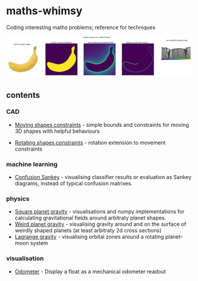 # maths-whimsy
Coding interesting maths problems; reference for techniques

![gravity around a weird planet](physics/weird_planet_gravity.png)

## contents

### CAD
* [Moving shapes constraints](cad/moving_shapes_constraints.ipynb) - simple bounds and constraints for moving 3D shapes with helpful behaviours

* [Rotating shapes constraints](cad/rotating_shapes_constraints.ipynb) - rotation extension to movement constraints

### machine learning
* [Confusion Sankey](confusion_sankey.ipynb) - visualising classifier results or evaluation as Sankey diagrams, instead of typical confusion matrixes.

### physics
* [Square planet gravity](physics/square_planet_gravity.ipynb) - visualisations and numpy implementations for calculating gravitational fields around arbitraty planet shapes.
* [Weird planet gravity](physics/weird_planet_gravity.ipynb) - visualising gravity around and on the surface of weirdly shaped planets (at least arbitraty 2d cross sections)
* [Lagrange gravity](physics/gravity_lagrange.ipynb) - visualising orbital zones around a rotating planet-moon system

### visualisation

* [Odometer](vis/odometer.ipynb) - Display a float as a mechanical odometer readout
